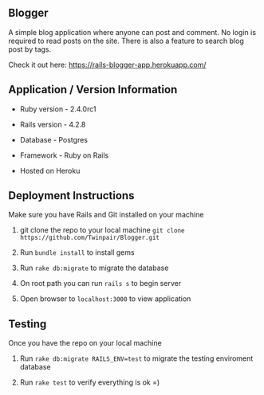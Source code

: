 ## Blogger

A simple blog application where anyone can post and comment. No login is required to read posts on the site. There is also a feature to search blog post by tags.

Check it out here: https://rails-blogger-app.herokuapp.com/

## Application / Version Information

* Ruby version - 2.4.0rc1

* Rails version - 4.2.8

* Database - Postgres

* Framework - Ruby on Rails

* Hosted on Heroku

## Deployment Instructions

Make sure you have Rails and Git installed on your machine

1) git clone the repo to your local machine `git clone https://github.com/Twinpair/Blogger.git`

2) Run `bundle install` to install gems

3) Run `rake db:migrate` to migrate the database

4) On root path you can run `rails s` to begin server

5) Open browser to `localhost:3000` to view application

## Testing

Once you have the repo on your local machine

1) Run `rake db:migrate RAILS_ENV=test` to migrate the testing enviroment database

2) Run `rake test` to verify everything is ok =)
